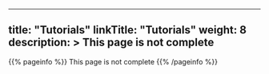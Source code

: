 
---
title: "Tutorials"
linkTitle: "Tutorials"
weight: 8
description: >
  This page is not complete
---

{{% pageinfo %}}
This page is not complete
{{% /pageinfo %}}
